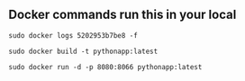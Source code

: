 ## Docker commands  run this in your local

```
sudo docker logs 5202953b7be8 -f

```

```
sudo docker build -t pythonapp:latest 

```

```
sudo docker run -d -p 8080:8066 pythonapp:latest

```